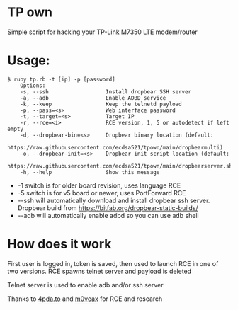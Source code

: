 # TP own
Simple script for hacking your TP-Link M7350 LTE modem/router

# Usage:
    $ ruby tp.rb -t [ip] -p [password] 
        Options:
        -s, --ssh                  Install dropbear SSH server
        -a, --adb                  Enable ADBD service
        -k, --keep                 Keep the telnetd payload
        -p, --pass=<s>             Web interface password
        -t, --target=<s>           Target IP
        -r, --rce=<i>              RCE version, 1, 5 or autodetect if left empty
        -d, --dropbear-bin=<s>     Dropbear binary location (default:
                                    https://raw.githubusercontent.com/ecdsa521/tpown/main/dropbearmulti)
        -o, --dropbear-init=<s>    Dropbear init script location (default:
                                    https://raw.githubusercontent.com/ecdsa521/tpown/main/dropbearserver.sh)
        -h, --help                 Show this message

- -1 switch is for older board revision, uses language RCE
- -5 switch is for v5 board or newer, uses PortForward RCE
- --ssh will automatically download and install dropbear ssh server. Dropbear build from https://bitfab.org/dropbear-static-builds/
- --adb will automatically enable adbd so you can use adb shell

# How does it work
First user is logged in, token is saved, then used to launch RCE in one of two versions. RCE spawns telnet server and payload is deleted

Telnet server is used to enable adb and/or ssh server


Thanks to [4pda.to](https://4pda.to/forum/index.php?showtopic=669936) and [m0veax](https://github.com/m0veax/tplink_m7350) for RCE and research
